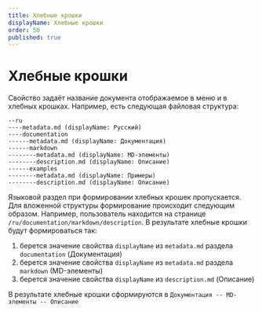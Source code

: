 ```yaml
---
title: Хлебные крошки
displayName: Хлебные крошки
order: 50
published: true
---
```


# Хлебные крошки

Свойство задаёт название документа отображаемое в меню и в хлебных крошках. Например, есть следующая файловая структура:

```
--ru
----metadata.md (displayName: Русский)
----documentation
------metadata.md (displayName: Документация)
------markdown
--------metadata.md (displayName: MD-элементы)
--------description.md (displayName: Описание)
------examples
--------metadata.md (displayName: Примеры)
--------description.md (displayName: Описание)
```

Языковой раздел при формировании хлебных крошек пропускается. Для вложенной структуры формирование происходит следующим образом.
Например, пользователь находится на странице `/ru/documentation/markdown/description`. В результате хлебные крошки будут формироваться так:
1. берется значение свойства `displayName` из `metadata.md` раздела `documentation` (Документация)
2. берется значение свойства `displayName` из `metadata.md` раздела `markdown` (MD-элементы)
3. берется значение свойства `displayName` из `description.md` (Описание)

В результате хлебные крошки сформируются в `Документация -- MD-элементы -- Описание`


